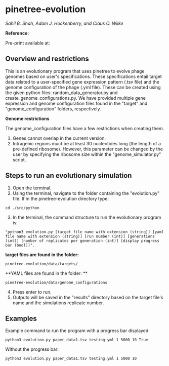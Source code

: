 # pinetree-evolution

*Sahil B. Shah, Adam J. Hockenberry, and Claus O. Wilke*

**Reference:**

Pre-print available at: <link>

## Overview and restrictions

This is an evolutionary program that uses pinetree to evolve phage genomes based on user's specifications. These specifications entail target data related to a user-specified gene expression pattern (.tsv file) and the genome configuration of the phage (.yml file). These can be created using the given python files: random_data_generator.py and create_genome_configurations.py. We have provided multiple gene expression and genome configuration files found in the "target" and "genome_configuration" folders, respectively.

**Genome restrictions**

The genome_configuration files have a few restrictions when creating them.

1) Genes cannot overlap in the current version.
2) Intragenic regions muct be at least 30 nucleotides long (the length of a pre-defined ribosome). However, this parameter can be changed by the user by specifying the ribosome size within the "genome_simulator.py" script.

## Steps to run an evolutionary simulation

1) Open the terminal.
2) Using the terminal, navigate to the folder containing the "evolution.py" file. If in the pinetree-evolution directory type: 
```
cd ./src/python
```
3) In the terminal, the command structure to run the evolutionary program is:
```
"python3 evolution.py [target file name with extension (string)] [yaml file name with extension (string)] [run number (int)] [generations (int)] [number of replicates per generation (int)] [display progress bar (bool)]".
```

  **target files are found in the folder:**
  ```
  pinetree-evolution/data/targets/
  ```
  
  **YAML files are found in the folder: **
  ```
  pinetree-evolution/data/genome_configurations
  ```
  
4) Press enter to run.
5) Outputs will be saved in the "results" directory based on the target file's name and the simulations replicate number.

## Examples

Example command to run the program with a progress bar displayed:
```
python3 evolution.py paper_data1.tsv testing.yml 1 5000 10 True
```
Without the progress bar:
```
python3 evolution.py paper_data1.tsv testing.yml 1 5000 10
```

